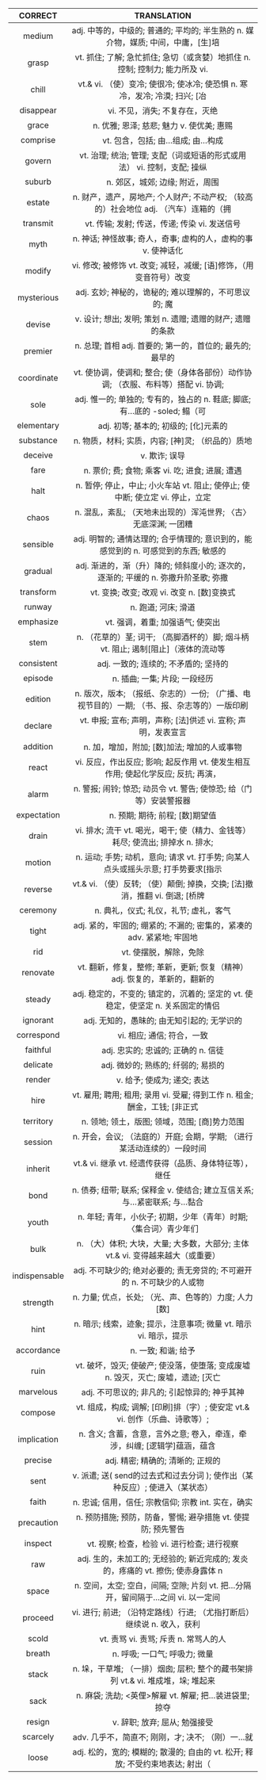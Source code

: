 |    CORRECT    |                                         TRANSLATION                                         |
|:-------------:|:-------------------------------------------------------------------------------------------:|
|     medium    |      adj. 中等的，中级的; 普通的; 平均的; 半生熟的 n. 媒介物，媒质; 中间，中庸，[生]培      |
|     grasp     |         vt. 抓住; 了解; 急忙抓住; 急切（或贪婪）地抓住 n. 控制; 控制力; 能力所及 vi.        |
|     chill     |          vt.& vi. （使）变冷; 使很冷; 使冰冷; 使恐惧 n. 寒冷，发冷; 冷漠; 扫兴; [冶         |
|   disappear   |                                vi. 不见，消失; 不复存在，灭绝                               |
|     grace     |                          n. 优雅; 恩泽; 慈悲; 魅力 v. 使优美; 惠赐                          |
|    comprise   |                               vt. 包含，包括; 由…组成; 由…构成                              |
|     govern    |           vt. 治理; 统治; 管理; 支配（词或短语的形式或用法） vi. 控制，支配; 操纵           |
|     suburb    |                               n. 郊区，城郊; 边缘; 附近，周围                               |
|     estate    |    n. 财产，遗产，房地产; 个人财产; 不动产权; （较高的）社会地位 adj. （汽车）连箱的（拥    |
|    transmit   |                        vt. 传输; 发射; 传送，传递; 传染 vi. 发送信号                        |
|      myth     |                n. 神话; 神怪故事; 奇人，奇事; 虚构的人，虚构的事 v. 使神话化                |
|     modify    |             vi. 修改; 被修饰 vt. 改变; 减轻，减缓; [语]修饰，（用变音符号）改变             |
|   mysterious  |                    adj. 玄妙; 神秘的，诡秘的; 难以理解的，不可思议的; 魔                    |
|     devise    |                  v. 设计; 想出; 发明; 策划 n. 遗赠; 遗赠的财产; 遗赠的条款                  |
|    premier    |                  n. 总理; 首相 adj. 首要的; 第一的，首位的; 最先的; 最早的                  |
|   coordinate  |      vt. 使协调，使调和; 整合; 使（身体各部份）动作协调; （衣服、布料等）搭配 vi. 协调;     |
|      sole     |          adj. 惟一的; 单独的; 专有的，独占的 n. 鞋底; 脚底; 有…底的 -soled; 鳎（可          |
|   elementary  |                            adj. 初等; 基本的; 初级的; [化]元素的                            |
|   substance   |                      n. 物质，材料; 实质，内容; [神]灵; （织品的）质地                      |
|    deceive    |                                        v. 欺诈; 误导                                        |
|      fare     |                       n. 票价; 费; 食物; 乘客 vi. 吃; 进食; 进展; 遭遇                      |
|      halt     |        n. 暂停; 停止，中止; 小火车站 vt. 阻止; 使停止; 使中断; 使立定 vi. 停止，立定        |
|     chaos     |               n. 混乱，紊乱; （天地未出现的）浑沌世界; 〈古〉无底深渊; 一团糟               |
|    sensible   |     adj. 明智的; 通情达理的; 合乎情理的; 意识到的，能感觉到的 n. 可感觉到的东西; 敏感的     |
|    gradual    |     adj. 渐进的，渐（升）降的; 倾斜度小的; 逐次的，逐渐的; 平缓的 n. 弥撒升阶圣歌; 弥撒     |
|   transform   |                         vt. 变换; 改变; 改观 vi. 改变 n. [数]变换式                         |
|     runway    |                                     n. 跑道; 河床; 滑道                                     |
|   emphasize   |                               vt. 强调，着重; 加强语气; 使突出                              |
|      stem     |      n. （花草的）茎; 词干; （高脚酒杯的）脚; 烟斗柄 vt. 阻止; 遏制[阻止]（液体的流动等     |
|   consistent  |                            adj. 一致的; 连续的; 不矛盾的; 坚持的                            |
|    episode    |                                n. 插曲; 一集; 片段; 一段经历                                |
|    edition    | n. 版次，版本; （报纸、杂志的）一份; （广播、电视节目的）一期; （书、报、杂志等的）一版印刷 |
|    declare    |                vt. 申报; 宣布; 声明，声称; [法]供述 vi. 宣称; 声明，发表宣言                |
|    addition   |                         n. 加，增加，附加; [数]加法; 增加的人或事物                         |
|     react     |      vi. 反应，作出反应; 影响; 起反作用 vt. 使发生相互作用; 使起化学反应; 反抗; 再演，      |
|     alarm     |              n. 警报; 闹铃; 惊恐; 动员令 vt. 警告; 使惊恐; 给（门等）安装警报器             |
|  expectation  |                               n. 预期; 期待; 前程; [数]期望值                               |
|     drain     |        vi. 排水; 流干 vt. 喝光，喝干; 使（精力、金钱等）耗尽; 使流出; 排掉水 n. 排水;       |
|     motion    |      n. 运动; 手势; 动机，意向; 请求 vt. 打手势; 向某人点头或摇头示意; 打手势要求[指示      |
|    reverse    |         vt.& vi. （使）反转; （使）颠倒; 掉换，交换; [法]撤消，推翻 vi. 倒退; [桥牌         |
|    ceremony   |                            n. 典礼，仪式; 礼仪，礼节; 虚礼，客气                            |
|     tight     |            adj. 紧的，牢固的; 绷紧的; 不漏的; 密集的，紧凑的 adv. 紧紧地; 牢固地            |
|      rid      |                                    vt. 使摆脱，解除，免除                                   |
|    renovate   |          vt. 翻新，修复，整修; 革新，更新; 恢复（精神） adj. 恢复的，革新的，翻新的         |
|     steady    |       adj. 稳定的，不变的; 镇定的，沉着的; 坚定的 vt. 使稳定，使坚定 n. 关系固定的情侣      |
|    ignorant   |                         adj. 无知的，愚昧的; 由无知引起的; 无学识的                         |
|   correspond  |                                  vi. 相应; 通信; 符合，一致                                 |
|    faithful   |                             adj. 忠实的; 忠诚的; 正确的 n. 信徒                             |
|    delicate   |                             adj. 微妙的; 熟练的; 纤弱的; 易损的                             |
|     render    |                                 v. 给予; 使成为; 递交; 表达                                 |
|      hire     |          vt. 雇用; 聘用; 租用; 录用 vi. 受雇; 得到工作 n. 租金; 酬金，工钱; [非正式         |
|   territory   |                        n. 领地; 领土，版图; 领域，范围; [商]势力范围                        |
|    session    |           n. 开会，会议; （法庭的）开庭; 会期，学期; （进行某活动连续的）一段时间           |
|    inherit    |                    vt.& vi. 继承 vt. 经遗传获得（品质、身体特征等），继任                   |
|      bond     |          n. 债券; 纽带; 联系; 保释金 v. 使结合; 建立互信关系; 与…紧密联系; 与…黏合          |
|     youth     |              n. 年轻; 青年，小伙子; 初期，少年（青年）时期; 〈集合词〉青少年们              |
|      bulk     |       n. （大）体积; 大块，大量; 大多数，大部分; 主体 vt.& vi. 变得越来越大（或重要）       |
| indispensable |           adj. 不可缺少的; 绝对必要的; 责无旁贷的; 不可避开的 n. 不可缺少的人或物           |
|    strength   |                    n. 力量; 优点，长处; （光、声、色等的）力度; 人力[数]                    |
|      hint     |              n. 暗示; 线索，迹象; 提示，注意事项; 微量 vt. 暗示 vi. 暗示，提示              |
|   accordance  |                                     n. 一致; 和谐; 给予                                     |
|      ruin     |      vt. 破坏，毁灭; 使破产; 使没落，使堕落; 变成废墟 n. 毁灭，灭亡; 废墟，遗迹; [灭亡      |
|   marvelous   |                        adj. 不可思议的; 非凡的; 引起惊异的; 神乎其神                        |
|    compose    |         vt. 组成，构成; 调解; [印刷]排（字）; 使安定 vt.& vi. 创作（乐曲、诗歌等）;         |
|  implication  |          n. 含义; 含蓄，含意，言外之意; 卷入，牵连，牵涉，纠缠; [逻辑学]蕴涵，蕴含          |
|    precise    |                              adj. 精密; 精确的; 清晰的; 正规的                              |
|      sent     |         v. 派遣; 送( send的过去式和过去分词 ); 使作出（某种反应）; 使进入（某状态）         |
|     faith     |                     n. 忠诚; 信用，信任; 宗教信仰; 宗教 int. 实在，确实                     |
|   precaution  |                 n. 预防措施; 预防，防备，警惕; 避孕措施 vt. 使提防; 预先警告                |
|    inspect    |                         vt. 视察; 检查，检验 vi. 进行检查; 进行视察                         |
|      raw      |       adj. 生的，未加工的; 无经验的; 新近完成的; 发炎的，疼痛的 vt. 擦伤; 使赤身露体 n      |
|     space     |       n. 空间，太空; 空白，间隔; 空隙; 片刻 vt. 把…分隔开，留间隔于…之间 vi. 以一定间       |
|    proceed    |            vi. 进行; 前进; （沿特定路线）行进; （尤指打断后）继续说 n. 收入，获利           |
|     scold     |                            vt. 责骂 vi. 责骂; 斥责 n. 常骂人的人                            |
|     breath    |                                n. 呼吸; 一口气; 呼吸力; 微量                                |
|     stack     |       n. 垛，干草堆; （一排）烟囱; 层积; 整个的藏书架排列 vt.& vi. 堆成堆，垛; 堆起来       |
|      sack     |                    n. 麻袋; 洗劫; <英俚>解雇 vt. 解雇; 把…装进袋里; 掠夺                    |
|     resign    |                                v. 辞职; 放弃; 屈从; 勉强接受                                |
|    scarcely   |                       adv. 几乎不，简直不; 刚刚，才; 决不; （刚）一…就                      |
|     loose     |        adj. 松的，宽的; 模糊的; 散漫的; 自由的 vt. 松开; 释放; 不受约束地表达; 射出（       |

